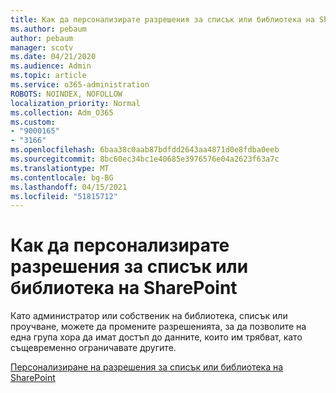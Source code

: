 ```yaml
---
title: Как да персонализирате разрешения за списък или библиотека на SharePoint
ms.author: pebaum
author: pebaum
manager: scotv
ms.date: 04/21/2020
ms.audience: Admin
ms.topic: article
ms.service: o365-administration
ROBOTS: NOINDEX, NOFOLLOW
localization_priority: Normal
ms.collection: Adm_O365
ms.custom:
- "9000165"
- "3166"
ms.openlocfilehash: 6baa38c0aab87bdfdd2643aa4871d0e8fdba0eeb
ms.sourcegitcommit: 8bc60ec34bc1e40685e3976576e04a2623f63a7c
ms.translationtype: MT
ms.contentlocale: bg-BG
ms.lasthandoff: 04/15/2021
ms.locfileid: "51815712"
---
```

# <a name="how-to-customize-permissions-for-a-sharepoint-list-or-library"></a>Как да персонализирате разрешения за списък или библиотека на SharePoint

Като администратор или собственик на библиотека, списък или проучване, можете да промените разрешенията, за да позволите на една група хора да имат достъп до данните, които им трябват, като същевременно ограничавате другите.

[Персонализиране на разрешения за списък или библиотека на SharePoint](https://support.office.com/article/customize-permissions-for-a-sharepoint-list-or-library-02d770f3-59eb-4910-a608-5f84cc297782)